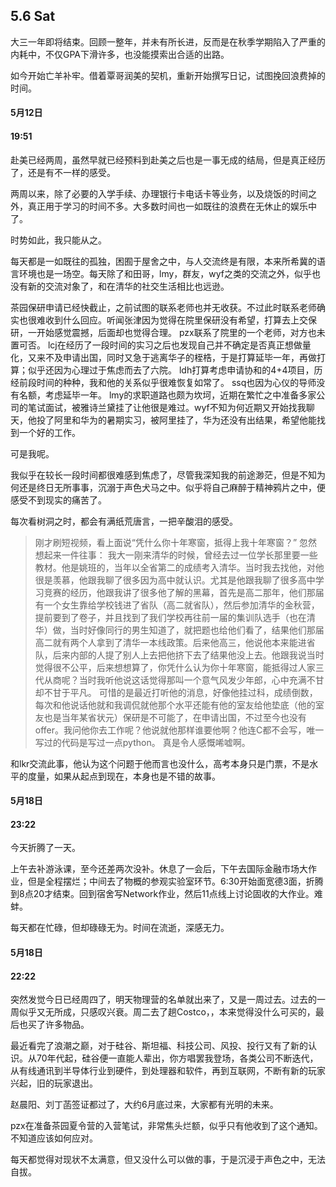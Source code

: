 ## 5.6 Sat

大三一年即将结束。回顾一整年，并未有所长进，反而是在秋季学期陷入了严重的内耗中，不仅GPA下滑许多，也没能摸索出合适的出路。

如今开始亡羊补牢。借着覃哥润美的契机，重新开始撰写日记，试图挽回浪费掉的时间。

#### 5月12日
#### 19:51
赴美已经两周，虽然早就已经预料到赴美之后也是一事无成的结局，但是真正经历了，还是有不一样的感受。

两周以来，除了必要的入学手续、办理银行卡电话卡等业务，以及烧饭的时间之外，真正用于学习的时间不多。大多数时间也一如既往的浪费在无休止的娱乐中了。

时势如此，我只能从之。

每天都是一如既往的孤独，困囿于屋舍之中，与人交流终是有限，本来所希冀的语言环境也是一场空。每天除了和田哥，lmy，群友，wyf之类的交流之外，似乎也没有新的交流对象了，和在清华的社交生活相比也远逊。

茶园保研申请已经快截止，之前试图的联系老师也并无收获。不过此时联系老师确实也很难收到什么回应。听闻张津因为觉得在院里保研没有希望，打算去上交保研，一开始感觉震撼，后面却也觉得合理。 pzx联系了院里的一个老师，对方也未置可否。  lcj在经历了一段时间的实习之后也发现自己并不确定是否真正想做量化，又来不及申请出国，同时又急于逃离华子的桎梏，于是打算延毕一年，再做打算；似乎还因为心理过于焦虑而去了六院。  ldh打算考虑申请协和的4+4项目，历经前段时间的种种，我和他的关系似乎很难恢复如常了。 ssq也因为心仪的导师没有名额，考虑延毕一年。 lmy的求职道路也颇为坎坷，近期在繁忙之中准备多家公司的笔试面试，被雅诗兰黛挂了让他很是难过。wyf不知为何近期又开始找我聊天，他投了阿里和华为的暑期实习，被阿里挂了，华为还没有出结果，希望他能找到一个好的工作。

可是我呢。

我似乎在较长一段时间都很难感到焦虑了，尽管我深知我的前途渺茫，但是不知为何还是终日无所事事，沉溺于声色犬马之中。似乎将自己麻醉于精神鸦片之中，便感受不到现实的痛苦了。

每次看树洞之时，都会有满纸荒唐言，一把辛酸泪的感受。

>刚才刷短视频，看上面说“凭什么你十年寒窗，抵得上我十年寒窗？”
忽然想起来一件往事：
我大一刚来清华的时候，曾经去过一位学长那里要一些教材。他是姚班的，当年以全省第二的成绩考入清华。当时我去找他，对他很是羡慕，他跟我聊了很多因为高中就认识。尤其是他跟我聊了很多高中学习竞赛的经历，他跟我讲了很多他了解的黑幕，首先是高二那年，他们那届有一个女生靠给学校钱进了省队（高二就省队），然后参加清华的金秋营，提前要到了卷子，并且找到了我们学校再往前一届的集训队选手（也在清华）做，当时好像同行的男生知道了，就把题也给他们看了，结果他们那届高二就有两个人拿到了清华一本线政策。后来他高三，他说他本来能进省队，后来内部的人提了别人上去把他挤下去了结果他没上去。他跟我说当时觉得很不公平，后来想想算了，你凭什么认为你十年寒窗，能抵得过人家三代从商呢？当时我听他说这话觉得那叫一个意气风发少年郎，心中充满不甘却不甘于平凡。
可惜的是最近打听他的消息，好像他挂过科，成绩倒数，每次和他说话他就和我调侃就他那个水平还能有他的室友给他垫底（他的室友也是当年某省状元）保研是不可能了，在申请出国，不过至今也没有offer。我问他你去工作呢？他说就他那样谁要他啊？他连C都不会写，唯一写过的代码是写过一点python。
真是令人感慨唏嘘啊。

和lkr交流此事，他认为这个问题于他而言也没什么，高考本身只是门票，不是水平的度量，如果从起点到现在，本身也是不错的故事。

#### 5月18日
#### 23:22
今天折腾了一天。

上午去补游泳课，至今还差两次没补。休息了一会后，下午去国际金融市场大作业，但是全程摆烂；中间去了物概的参观实验室环节。6:30开始面宽德3面，折腾到8点20才结束。回到宿舍写Network作业，然后11点线上讨论固收的大作业。难蚌。

 每天都在忙碌，但却碌碌无为。时间在流逝，深感无力。
 
#### 5月18日
#### 22:22
突然发觉今日已经周四了，明天物理营的名单就出来了，又是一周过去。过去的一周似乎又无所成，只感叹兴衰。周二去了趟Costco，，本来觉得没什么可买的，最后也买了许多物品。

最近看完了浪潮之巅，对于硅谷、斯坦福、科技公司、风投、投行又有了新的认识。从70年代起，硅谷便一直能人辈出，你方唱罢我登场，各类公司不断迭代，从有线通讯到半导体行业到硬件，到处理器和软件，再到互联网，不断有新的玩家兴起，旧的玩家退出。

赵晨阳、刘丁菡签证都过了，大约6月底过来，大家都有光明的未来。

pzx在准备茶园夏令营的入营笔试，非常焦头烂额，似乎只有他收到了这个通知。不知道应该如何应对。

每天都觉得对现状不太满意，但又没什么可以做的事，于是沉浸于声色之中，无法自拔。
